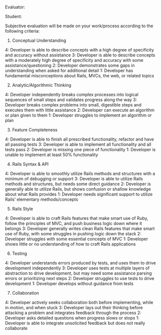 Evaluator:

Student:

Subjective evaluation will be made on your work/process according to the following criteria:

1. Conceptual Understanding

4: Developer is able to describe concepts with a high degree of specificity and accuracy without assistance
3: Developer is able to describe concepts with a moderately high degree of specificity and accuracy with some assistance/questioning
2: Developer demonstrates some gaps in understanding when asked for additional detail
1: Developer has fundamental misconceptions about Rails, MVCs, the web, or related topics

2. Analytic/Algorithmic Thinking

4: Developer independently breaks complex processes into logical sequences of small steps and validates progress along the way
3: Developer breaks complex problems into small, digestible steps and executes them with little assistance
2: Developer can execute an algorithm or plan given to them
1: Developer struggles to implement an algorithm or plan

3. Feature Completeness

4: Developer is able to finish all prescribed functionality, refactor and have all passing tests
3: Developer is able to implement all functionality and all tests pass
2: Developer is missing one piece of functionality
1: Developer is unable to implement at least 50% functionality

4. Rails Syntax & API

4: Developer is able to smoothly utilize Rails methods and structures with a minimum of debugging or support
3: Developer is able to utilize Rails methods and structures, but needs some direct guidance
2: Developer is generally able to utilize Rails, but shows confusion or shallow knowledge about what Rails provides
1: Developer needs significant support to utilize Rails’ elementary methods/concepts

5. Rails Style

4: Developer is able to craft Rails features that make smart use of Ruby, follow the principles of MVC, and push business logic down where it belongs
3: Developer generally writes clean Rails features that make smart use of Ruby, with some struggles in pushing logic down the stack
2: Developer struggles with some essential concepts of MVC
1: Developer shows little or no understanding of how to craft Rails applications

6. Testing

4: Developer understands errors produced by tests, and uses them to drive development independently
3: Developer uses tests at multiple layers of abstraction to drive development, but may need some assistance parsing errors or prioritizing next steps
2: Developer struggles to use tests to drive development
1: Developer develops without guidance from tests

7. Collaboration

4: Developer actively seeks collaboration both before implementing, while in motion, and when stuck
3: Developer lays out their thinking before attacking a problem and integrates feedback through the process
2: Developer asks detailed questions when progress slows or stops
1: Developer is able to integrate unsolicited feedback but does not really collaborate
